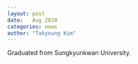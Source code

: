 ```yaml
---
layout: post
date:   Aug 2020
categories: news
author: "Takyoung Kim"
---
```


Graduated from Sungkyunkwan University.